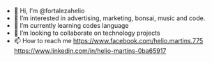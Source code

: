 - 👋 Hi, I’m @fortalezahelio
- 👀 I’m interested in advertising, marketing, bonsai, music and code.
- 🌱 I’m currently learning codes language
- 💞️ I’m looking to collaborate on technology projects 
- 📫 How to reach me 
https://www.facebook.com/helio.martins.775
https://www.linkedin.com/in/helio-martins-0ba65917
<!---
fortalezahelio/fortalezahelio is a ✨ special ✨ repository because its `README.md` (this file) appears on your GitHub profile.
You can click the Preview link to take a look at your changes.
--->
